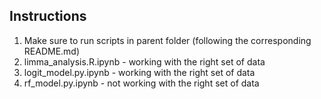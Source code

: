 ## Instructions

1. Make sure to run scripts in parent folder (following the corresponding README.md)
2. limma_analysis.R.ipynb - working with the right set of data
3. logit_model.py.ipynb - working with the right set of data
4. rf_model.py.ipynb - not working with the right set of data
